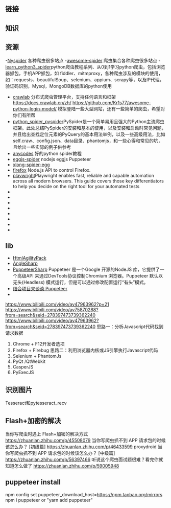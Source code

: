 

## 链接

## 知识


## 资源

-[Nyspider](https://github.com/Nyloner/Nyspider) 各种爬虫很多站点
-[awesome-spider](https://github.com/facert/awesome-spider) 爬虫集合各种爬虫很多站点
-[learn_python3_spider](https://github.com/wistbean/learn_python3_spider)python爬虫教程系列、从0到1学习python爬虫，包括浏览器抓包，手机APP抓包，如 fiddler、mitmproxy，各种爬虫涉及的模块的使用，如：requests、beautifulSoup、selenium、appium、scrapy等，以及IP代理，验证码识别，Mysql，MongoDB数据库的python使用
- [crawlab](https://github.com/crawlab-team/crawlab) 分布式爬虫管理平台，支持任何语言和框架  https://docs.crawlab.cn/zh/
https://github.com/Kr1s77/awesome-python-login-model/ 模拟登陆一些大型网站，还有一些简单的爬虫，希望对你们有所帮
- [python_spider_pyspider](https://github.com/crifan/python_spider_pyspider)PySpider是一个简单易用且强大的Python主流爬虫框架。此处总结PySpider的安装和基本的使用，以及安装和启动时常见问题，并且给出查找定位元素的PyQuery的基本用法举例，以及一些高级用法，比如self.craw、config.json、data目录、phantomjs，和一些心得和常见的坑，且给出一些实际的例子供参考
- [anycodes](https://space.bilibili.com/35850273/channel/detail?cid=34163)  好的python spider教程
- [eggjs-spider](https://github.com/cklwblove/eggjs-spider) nodejs  eggjs Puppeteer
- [xlong-spider-egg](https://github.com/xLong1029/xlong-spider-egg)
- [firefox](https://github.com/deepsweet/foxr) Node.js API to control Firefox.
- [playwright](https://playwright.dev/docs/intro)Playwright enables fast, reliable and capable automation across all modern browsers. This guide covers those key differentiators to help you decide on the right tool for your automated tests
- []()
- []()
- []()
- []()
- []()
- []()
- []()
- []()

## lib
- [HtmlAgilityPack](https://github.com/zzzprojects/html-agility-pack)
- [AngleSharp](https://github.com/AngleSharp/AngleSharp)
- [PuppeteerSharp](https://github.com/hardkoded/puppeteer-sharp) Puppeteer 是一个Google 开源的NodeJS 库，它提供了一个高级API 来通过DevTools协议控制Chromium 浏览器。Puppeteer 默认以无头(Headless) 模式运行，但是可以通过修改配置运行“有头”模式。
- [结合项目来谈谈 Puppeteer](https://juejin.cn/post/6844903903000166407#heading-19)
- [](https://zhaoqize.github.io/puppeteer-api-zh_CN/)

https://www.bilibili.com/video/av47963962?p=21
https://www.bilibili.com/video/av75870288?from=search&seid=278397473739362240
https://www.bilibili.com/video/av47963962?from=search&seid=278397473739362240
思路一：分析Javascript代码找到请求数据
1. Chrome + F12开发者选项
2. Firefox + Firebug
思路二：利用浏览器内核或JS引擎执行Javascript代码
1. Selenium + PhantomJs
2. PyQt /QtWebkit
3. CasperJS
4. PyExecJS

## 识别图片
Tesseract和pytesseract_recv


## Flash+加密的解决

当你写爬虫时遇上 Flash+加密的解决方式 https://zhuanlan.zhihu.com/p/45508079
当你写爬虫抓不到 APP 请求包的时候该怎么办？ [初级篇] https://zhuanlan.zhihu.com/p/46433599   proxydroid
当你写爬虫抓不到 APP 请求包的时候该怎么办？ [中级篇] https://zhuanlan.zhihu.com/p/56397466
听说这个爬虫面试题很难？看完你就知道怎么做了 https://zhuanlan.zhihu.com/p/59005948


## puppeteer install
npm config set puppeteer_download_host=https://npm.taobao.org/mirrors
npm i puppeteer    or "yarn add puppeteer"
